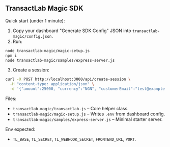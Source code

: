 ## TransactLab Magic SDK

Quick start (under 1 minute):

1. Copy your dashboard "Generate SDK Config" JSON into `transactlab-magic/config.json`.
2. Run:
```bash
node transactlab-magic/magic-setup.js
npm i
node transactlab-magic/samples/express-server.js
```
3. Create a session:
```bash
curl -X POST http://localhost:3000/api/create-session \
  -H "content-type: application/json" \
  -d '{"amount":25000, "currency":"NGN", "customerEmail":"test@example.com"}'
```

Files:

- `transactlab-magic/transactlab.js` – Core helper class.
- `transactlab-magic/magic-setup.js` – Writes `.env` from dashboard config.
- `transactlab-magic/samples/express-server.js` – Minimal starter server.

Env expected:

- `TL_BASE`, `TL_SECRET`, `TL_WEBHOOK_SECRET`, `FRONTEND_URL`, `PORT`.


